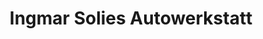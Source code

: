 ---
title: "Ingmar Solies Autowerkstatt"
url: /jessen-elster/ingmar-solies-autowerkstatt/
shop: Autowerkstatt
---